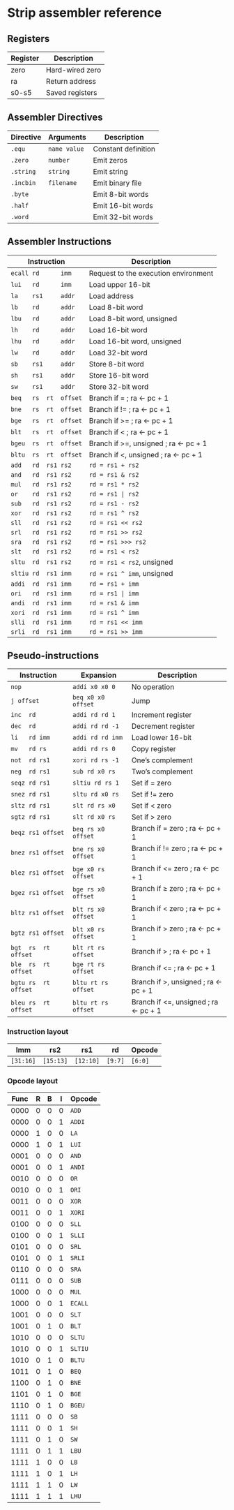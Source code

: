 # Strip assembler reference

## Registers

Register |   Description
---------|----------------
zero     | Hard-wired zero
ra       | Return address
s0-s5    | Saved registers

## Assembler Directives

Directive  | Arguments    | Description
-----------|--------------|--------------------
`.equ`     | `name value` | Constant definition
`.zero`    | `number`     | Emit zeros
`.string`  | `string `    | Emit string
`.incbin`  | `filename`   | Emit binary file
`.byte`    |              | Emit 8-bit words
`.half`    |              | Emit 16-bit words
`.word`    |              | Emit 32-bit words

## Assembler Instructions

Instruction            | Description
-----------------------|---------------------------
`ecall rd      imm`    | Request to the execution environment
`lui   rd      imm`    | Load upper 16-bit
`la    rs1     addr`   | Load address
`lb    rd      addr`   | Load 8-bit word
`lbu   rd      addr`   | Load 8-bit word, unsigned
`lh    rd      addr`   | Load 16-bit word
`lhu   rd      addr`   | Load 16-bit word, unsigned
`lw    rd      addr`   | Load 32-bit word
`sb    rs1     addr`   | Store 8-bit word
`sh    rs1     addr`   | Store 16-bit word
`sw    rs1     addr`   | Store 32-bit word
`beq   rs  rt  offset` | Branch if = ; ra <- pc + 1
`bne   rs  rt  offset` | Branch if != ; ra <- pc + 1
`bge   rs  rt  offset` | Branch if >= ; ra <- pc + 1
`blt   rs  rt  offset` | Branch if < ; ra <- pc + 1
`bgeu  rs  rt  offset` | Branch if >=, unsigned ; ra <- pc + 1
`bltu  rs  rt  offset` | Branch if <, unsigned ; ra <- pc + 1
`add   rd  rs1 rs2`    | `rd = rs1 + rs2`
`and   rd  rs1 rs2`    | `rd = rs1 & rs2`
`mul   rd  rs1 rs2`    | `rd = rs1 * rs2`
`or    rd  rs1 rs2`    | `rd = rs1 \| rs2`
`sub   rd  rs1 rs2`    | `rd = rs1 - rs2`
`xor   rd  rs1 rs2`    | `rd = rs1 ^ rs2`
`sll   rd  rs1 rs2`    | `rd = rs1 << rs2`
`srl   rd  rs1 rs2`    | `rd = rs1 >> rs2`
`sra   rd  rs1 rs2`    | `rd = rs1 >>> rs2`
`slt   rd  rs1 rs2`    | `rd = rs1 < rs2`
`sltu  rd  rs1 rs2`    | `rd = rs1 < rs2`, unsigned
`sltiu rd  rs1 imm`    | `rd = rs1 ^ imm`, unsigned
`addi  rd  rs1 imm`    | `rd = rs1 + imm`
`ori   rd  rs1 imm`    | `rd = rs1 \| imm`
`andi  rd  rs1 imm`    | `rd = rs1 & imm`
`xori  rd  rs1 imm`    | `rd = rs1 ^ imm`
`slli  rd  rs1 imm`    | `rd = rs1 << imm`
`srli  rd  rs1 imm`    | `rd = rs1 >> imm`

## Pseudo-instructions

Instruction          | Expansion           | Description
---------------------|---------------------|-----------------------
`nop`                | `addi x0 x0 0`      | No operation
`j offset`           | `beq x0 x0 offset`  | Jump
`inc  rd`            | `addi rd rd 1`      | Increment register
`dec  rd`            | `addi rd rd -1`     | Decrement register
`li   rd imm`        | `addi rd rd imm`    | Load lower 16-bit
`mv   rd rs`         | `addi rd rs 0`      | Copy register
`not  rd rs1`        | `xori rd rs -1`     | One’s complement
`neg  rd rs1`        | `sub rd x0 rs`      | Two’s complement
`seqz rd rs1`        | `sltiu rd rs 1`     | Set if = zero
`snez rd rs1`        | `sltu rd x0 rs`     | Set if != zero
`sltz rd rs1`        | `slt rd rs x0`      | Set if < zero
`sgtz rd rs1`        | `slt rd x0 rs`      | Set if > zero
`beqz rs1 offset`    | `beq rs x0 offset`  | Branch if = zero ; ra <- pc + 1
`bnez rs1 offset`    | `bne rs x0 offset`  | Branch if != zero ; ra <- pc + 1
`blez rs1 offset`    | `bge x0 rs offset`  | Branch if <= zero ; ra <- pc + 1
`bgez rs1 offset`    | `bge rs x0 offset`  | Branch if ≥ zero ; ra <- pc + 1
`bltz rs1 offset`    | `blt rs x0 offset`  | Branch if < zero ; ra <- pc + 1
`bgtz rs1 offset`    | `blt x0 rs offset`  | Branch if > zero ; ra <- pc + 1
`bgt  rs  rt offset` | `blt rt rs offset`  | Branch if > ; ra <- pc + 1
`ble  rs  rt offset` | `bge rt rs offset`  | Branch if <= ; ra <- pc + 1
`bgtu rs  rt offset` | `bltu rt rs offset` | Branch if >, unsigned ; ra <- pc + 1
`bleu rs  rt offset` | `bltu rt rs offset` | Branch if <=, unsigned ; ra <- pc + 1

### Instruction layout

Imm       | rs2       | rs1       | rd      | Opcode 
----------|-----------|-----------|---------|--------
`[31:16]` | `[15:13]` | `[12:10]` | `[9:7]` | `[6:0]`

### Opcode layout

Func | R | B | I | Opcode
-----| --|---|---|--------
0000 | 0 | 0 | 0 | `ADD`
0000 | 0 | 0 | 1 | `ADDI`
0000 | 1 | 0 | 0 | `LA`
0000 | 1 | 0 | 1 | `LUI`
0001 | 0 | 0 | 0 | `AND`
0001 | 0 | 0 | 1 | `ANDI`
0010 | 0 | 0 | 0 | `OR`
0010 | 0 | 0 | 1 | `ORI`
0011 | 0 | 0 | 0 | `XOR`
0011 | 0 | 0 | 1 | `XORI`
0100 | 0 | 0 | 0 | `SLL`
0100 | 0 | 0 | 1 | `SLLI`
0101 | 0 | 0 | 0 | `SRL`
0101 | 0 | 0 | 1 | `SRLI`
0110 | 0 | 0 | 0 | `SRA`
0111 | 0 | 0 | 0 | `SUB`
1000 | 0 | 0 | 0 | `MUL`
1000 | 0 | 0 | 1 | `ECALL`
1001 | 0 | 0 | 0 | `SLT`
1001 | 0 | 1 | 0 | `BLT`
1010 | 0 | 0 | 0 | `SLTU`
1010 | 0 | 0 | 1 | `SLTIU`
1010 | 0 | 1 | 0 | `BLTU`
1011 | 0 | 1 | 0 | `BEQ`
1100 | 0 | 1 | 0 | `BNE`
1101 | 0 | 1 | 0 | `BGE`
1110 | 0 | 1 | 0 | `BGEU`
1111 | 0 | 0 | 0 | `SB`
1111 | 0 | 0 | 1 | `SH`
1111 | 0 | 1 | 0 | `SW`
1111 | 0 | 1 | 1 | `LBU`
1111 | 1 | 0 | 0 | `LB`
1111 | 1 | 0 | 1 | `LH`
1111 | 1 | 1 | 0 | `LW`
1111 | 1 | 1 | 1 | `LHU`